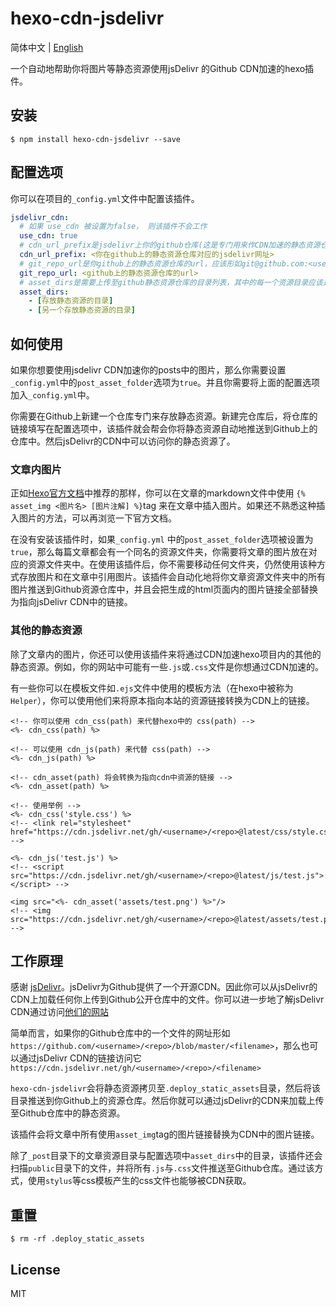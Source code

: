 # hexo-cdn-jsdelivr

简体中文 | [English](./readme.md)

一个自动地帮助你将图片等静态资源使用jsDelivr 的Github CDN加速的hexo插件。

## 安装

```shell
$ npm install hexo-cdn-jsdelivr --save
```

## 配置选项

你可以在项目的`_config.yml`文件中配置该插件。

```yaml
jsdelivr_cdn:
  # 如果 use_cdn 被设置为false， 则该插件不会工作
  use_cdn: true 
  # cdn_url_prefix是jsdelivr上你的github仓库(这是专门用来作CDN加速的静态资源仓库而非原hexo项目的部署仓库)的对应网址，应该形如 https://cdn.jsdelivr.net/gh/<username for github>/<assets repo name>/
  cdn_url_prefix: <你在github上的静态资源仓库对应的jsdelivr网址>
  # git_repo_url是你github上的静态资源仓库的url，应该形如git@github.com:<username>/<repo>.git
  git_repo_url: <github上的静态资源仓库的url>
  # asset_dirs是需要上传至github静态资源仓库的目录列表，其中的每一个资源目录应该是相对于你的hexo项目目录的路径， 例如 assets 或者 source/assets 或者 themes/<theme name>/assets 。如果你只是想用CDN加速你的post中的图片，则可以不设置asset_dirs
  asset_dirs:
    - [存放静态资源的目录]
    - [另一个存放静态资源的目录]
```

## 如何使用

如果你想要使用jsdelivr CDN加速你的posts中的图片，那么你需要设置`_config.yml`中的`post_asset_folder`选项为`true`。并且你需要将上面的配置选项加入`_config.yml`中。

你需要在Github上新建一个仓库专门来存放静态资源。新建完仓库后，将仓库的链接填写在配置选项中，该插件就会帮会你将静态资源自动地推送到Github上的仓库中。然后jsDelivr的CDN中可以访问你的静态资源了。

### 文章内图片

正如[Hexo官方文档](https://hexo.io/zh-cn/docs/asset-folders.html)中推荐的那样，你可以在文章的markdown文件中使用 `{% asset_img <图片名> [图片注解] %}`tag 来在文章中插入图片。如果还不熟悉这种插入图片的方法，可以再浏览一下官方文档。

在没有安装该插件时，如果`_config.yml` 中的`post_asset_folder`选项被设置为`true`，那么每篇文章都会有一个同名的资源文件夹，你需要将文章的图片放在对应的资源文件夹中。在使用该插件后，你不需要移动任何文件夹，仍然使用该种方式存放图片和在文章中引用图片。该插件会自动化地将你文章资源文件夹中的所有图片推送到Github资源仓库中，并且会把生成的html页面内的图片链接全部替换为指向jsDelivr CDN中的链接。

### 其他的静态资源

除了文章内的图片，你还可以使用该插件来将通过CDN加速hexo项目内的其他的静态资源。例如，你的网站中可能有一些`.js`或`.css`文件是你想通过CDN加速的。

有一些你可以在模板文件如`.ejs`文件中使用的模板方法（在hexo中被称为`Helper`），你可以使用他们来将原本指向本站的资源链接转换为CDN上的链接。

```ejs
<!-- 你可以使用 cdn_css(path) 来代替hexo中的 css(path) -->
<%- cdn_css(path) %>

<!-- 可以使用 cdn_js(path) 来代替 css(path) -->
<%- cdn_js(path) %>

<!-- cdn_asset(path) 将会转换为指向cdn中资源的链接 -->
<%- cdn_asset(path) %>

<!-- 使用举例 -->
<%- cdn_css('style.css') %>
<!-- <link rel="stylesheet" href="https://cdn.jsdelivr.net/gh/<username>/<repo>@latest/css/style.css"> -->

<%- cdn_js('test.js') %>
<!-- <script src="https://cdn.jsdelivr.net/gh/<username>/<repo>@latest/js/test.js"></script> -->

<img src="<%- cdn_asset('assets/test.png') %>"/>
<!-- <img src="https://cdn.jsdelivr.net/gh/<username>/<repo>@latest/assets/test.png"/>  -->
```



## 工作原理

感谢 [jsDelivr](https://www.jsdelivr.com)。jsDelivr为Github提供了一个开源CDN。因此你可以从jsDelivr的CDN上加载任何你上传到Github公开仓库中的文件。你可以进一步地了解jsDelivr CDN通过访问[他们的网站](https://www.jsdelivr.com/features)

简单而言，如果你的Github仓库中的一个文件的网址形如 `https://github.com/<username>/<repo>/blob/master/<filename>`，那么也可以通过jsDelivr CDN的链接访问它  `https://cdn.jsdelivr.net/gh/<username>/<repo>/<filename>`

`hexo-cdn-jsdelivr`会将静态资源拷贝至`.deploy_static_assets`目录，然后将该目录推送到你Github上的资源仓库。然后你就可以通过jsDelivr的CDN来加载上传至Github仓库中的静态资源。

该插件会将文章中所有使用`asset_img`tag的图片链接替换为CDN中的图片链接。

除了`_post`目录下的文章资源目录与配置选项中`asset_dirs`中的目录，该插件还会扫描`public`目录下的文件，并将所有`.js`与`.css`文件推送至Github仓库。通过该方式，使用`stylus`等css模板产生的css文件也能够被CDN获取。

## 重置

```
$ rm -rf .deploy_static_assets
```

## License

MIT